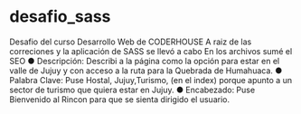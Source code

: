 # desafio_sass
Desafio del curso Desarrollo Web de CODERHOUSE
A raiz de las correciones y la aplicación de SASS se llevó a cabo 
En los archivos sumé el SEO 
●	Descripción: Describi a la página como la opción para estar en el valle de Jujuy y con acceso a la ruta para la Quebrada de Humahuaca.
●	Palabra Clave: Puse Hostal, Jujuy,Turismo, (en el index) porque apunto a un sector de turismo que quiera estar en Jujuy. 
●	Encabezado: Puse Bienvenido al Rincon para que se sienta dirigido el usuario. 
